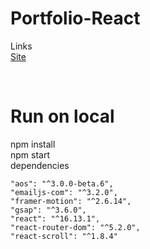 # Portfolio-React

Links
</br>
<a href="https://rohanpatel.vercel.app/" target=_blank >Site</a>



</br>
<h1>Run on local</h1>
npm install
</br>
npm start
</br>
dependencies

    "aos": "^3.0.0-beta.6",
    "emailjs-com": "^3.2.0",
    "framer-motion": "^2.6.14",
    "gsap": "^3.6.0",
    "react": "^16.13.1",
    "react-router-dom": "^5.2.0",
    "react-scroll": "^1.8.4"
